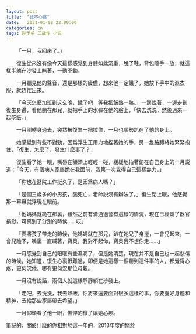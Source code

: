 ```yaml
---
layout: post
title:  "谁不心疼"
date:   2021-01-02 22:00:00
categories: cn
tags: 赵予牟 三歳作 小说
---
```



&emsp;&emsp;「一月，我回來了。」

&emsp;&emsp;復生從來沒有像今天這樣感覺到身體如此沉重，脫了鞋，背包隨手一放，就這樣半躺在沙發上眯著，一動不動。

&emsp;&emsp;一月聽見他的聲音，還是那樣的疲憊，想來他一定餓了，她放下手中的濕衣服，就趕忙出來。

&emsp;&emsp;「今天怎麽加班到这么晚，餓了吧，等我把飯熱一熱。」一邊説著，一邊走到復生身邊，看他躺在那兒，就把手上的水彈在他的臉上，「快去洗洗，然後過來一起吃飯。」

&emsp;&emsp;一月剛轉身過去，突然被復生一把拉住，一月也順勢趴在了他的身上。

&emsp;&emsp;她感覺到有些不對勁，因爲浮生正用力地捏著她的手，另一隻胳膊將她緊緊抱住，「復生，怎麽了，發生什麽事了？」

&emsp;&emsp;復生看了她一眼，嘴唇在額頭上輕輕一碰，緩緩地拍著俯在自己身上的一月説道：「今天，有個病人家屬跪在我面前，我第一次覺得自己這樣無力。」

&emsp;&emsp;「你也在醫院工作挺久了，是因爲病人嗎？」

&emsp;&emsp;「是個三歲多的小男孩，腦死亡，老師説沒有辦法了。」復生閉上眼，他感覺那一幕幕就浮現在眼前。

&emsp;&emsp;「他媽媽就跪在那裏，雖然之前有溝通過會有這樣的情況，現在已經簽了器官捐獻，可真到了分別的時候……哎」

&emsp;&emsp;「要將孩子帶走的時候，他媽媽就在那兒，趴在她兒子身邊，一會兒起來，一會兒跪下，嘴裏一直喊著，寶貝，我對不起你，寶貝我不想你走……」

&emsp;&emsp;一月感覺到自己的眼眶有些濕潤了，但是她清楚，現在并不是自己也一起悲傷的時候，她知道，復生心裏很難過，即便是她這樣一個聽到這件事的人，都覺得心疼，更何況他，哪有更何況那位母親。

&emsp;&emsp;一月沒有説話，兩個人就這樣靜靜躺在沙發上。

&emsp;&emsp;「走吧，去洗洗，我去熱飯。你將來還要面對很多這樣的事，你要養好身體和精神，去給那些家屬帶去希望。」

&emsp;&emsp;一月仰頭看了他一眼，憔悴的樣子讓她心疼。






















筆記的，關於什麽的你相對於這一年的，2013年度的關於